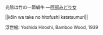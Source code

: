 光陰は竹の一節蝸牛
—[阿部みどり女](https://ja.wikipedia.org/wiki/阿部みどり女)

||kōin wa take no hitofushi katatsumuri||

浮世絵: Yoshida Hiroshi, Bamboo Wood, 1939